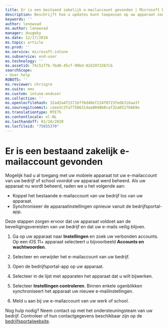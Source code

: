 ```yaml
---
title: Er is een bestaand zakelijk e-mailaccount gevonden | Microsoft Docs
description: Beschrijft hoe u updates kunt toepassen op uw apparaat zodat u weer toegang hebt tot uw e-mail van werk of school.
keywords: ''
author: lenewsad
ms.author: lanewsad
manager: dougeby
ms.date: 12/17/2018
ms.topic: article
ms.prod: ''
ms.service: microsoft-intune
ms.subservice: end-user
ms.technology: ''
ms.assetid: 74c51f7b-7bd8-45cf-99bd-02d1972267cb
searchScope:
- User help
ROBOTS: ''
ms.reviewer: chrisgre
ms.suite: ems
ms.custom: intune-enduser
ms.collection: ''
ms.openlocfilehash: 32ad2a4f2371bff6d40ef224f0723fedb316aa37
ms.sourcegitcommit: caee3c3fa77586314aa8040b0caf32a0527b669e
ms.translationtype: MTE75
ms.contentlocale: nl-NL
ms.lasthandoff: 01/10/2020
ms.locfileid: "75855370"
---
```

# <a name="an-existing-company-email-account-was-found"></a>Er is een bestaand zakelijk e-mailaccount gevonden

Mogelijk had u al toegang met uw mobiele apparaat tot uw e-mailaccount van uw bedrijf of school *voordat* uw apparaat werd beheerd. Als uw apparaat nu wordt beheerd, raden we u het volgende aan:

* Koppel het bestaande e-mailaccount van uw bedrijf los van uw apparaat.
* Synchroniseer de apparaatinstellingen opnieuw vanuit de bedrijfsportal-app.  

Deze stappen zorgen ervoor dat uw apparaat voldoet aan de beveiligingsvereisten van uw bedrijf en dat uw e-mails veilig blijven.

1. Ga op uw apparaat naar **Instellingen** en zoek uw verbonden accounts. Op een iOS 11+ apparaat selecteert u bijvoorbeeld **Accounts en wachtwoorden**.
 
2. Selecteer en verwijder het e-mailaccount van uw bedrijf.

3. Open de bedrijfsportal-app op uw apparaat.  

4. Selecteer in de lijst met apparaten het apparaat dat u wilt bijwerken.

5. Selecteer **Instellingen controleren**. Binnen enkele ogenblikken synchroniseert het apparaat uw nieuwe e-mailinstellingen.

6. Meld u aan bij uw e-mailaccount van uw werk of school.

Nog hulp nodig? Neem contact op met het ondersteuningsteam van uw bedrijf. Controleer of hun contactgegevens beschikbaar zijn op de [bedrijfsportalwebsite](https://go.microsoft.com/fwlink/?linkid=2010980).
